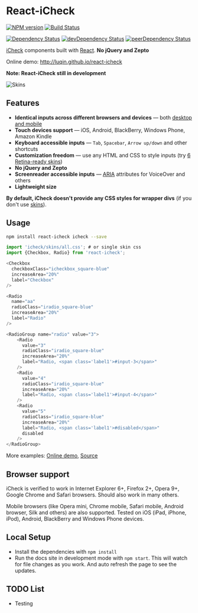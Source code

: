 # React-iCheck

[![NPM version][npm-badge]][npm] [![Build Status][travis-ci-image]][travis-ci-url]

[![Dependency Status][deps-badge]][deps]
[![devDependency Status][dev-deps-badge]][dev-deps]
[![peerDependency Status][peer-deps-badge]][peer-deps]

[iCheck](https://github.com/fronteed/icheck) components built with [React](http://facebook.github.io/react/). **No jQuery and Zepto** 

Online demo: http://luqin.github.io/react-icheck

**Note: React-iCheck still in development**

![Skins](http://fronteed.com/iCheck/examples.png)


## Features

* **Identical inputs across different browsers and devices** — both [desktop and mobile](#browser-support)
* **Touch devices support** — iOS, Android, BlackBerry, Windows Phone, Amazon Kindle
* **Keyboard accessible inputs** — `Tab`, `Spacebar`, `Arrow up/down` and other shortcuts
* **Customization freedom** — use any HTML and CSS to style inputs (try [6 Retina-ready skins](http://fronteed.com/iCheck/))
* **No jQuery and Zepto**
* **Screenreader accessible inputs** &mdash; [ARIA](https://developer.mozilla.org/en-US/docs/Accessibility/ARIA) attributes for VoiceOver and others
* **Lightweight size**


**By default, iCheck doesn't provide any CSS styles for wrapper divs** (if you don't use [skins](http://fronteed.com/iCheck/)).


## Usage

```sh
npm install react-icheck icheck --save
```

```js
import 'icheck/skins/all.css'; # or single skin css
import {Checkbox, Radio} from 'react-icheck';

<Checkbox
  checkboxClass="icheckbox_square-blue"
  increaseArea="20%"
  label="Checkbox"
/>

<Radio
  name="aa"
  radioClass="iradio_square-blue"
  increaseArea="20%"
  label="Radio"
/>
```

```js
<RadioGroup name="radio" value="3">
    <Radio
      value="3"
      radioClass="iradio_square-blue"
      increaseArea="20%"
      label="Radio, <span class='label1'>#input-3</span>"
    />
    <Radio
      value="4"
      radioClass="iradio_square-blue"
      increaseArea="20%"
      label="Radio, <span class='label1'>#input-4</span>"
    />
    <Radio
      value="5"
      radioClass="iradio_square-blue"
      increaseArea="20%"
      label="Radio, <span class='label1'>#disabled</span>"
      disabled
    />
</RadioGroup>
```

More examples: [Online demo](http://luqin.github.io/react-icheck), [Source](https://github.com/luqin/react-icheck/tree/master/examples)

## Browser support

iCheck is verified to work in Internet Explorer 6+, Firefox 2+, Opera 9+, Google Chrome and Safari browsers. Should also work in many others.

Mobile browsers (like Opera mini, Chrome mobile, Safari mobile, Android browser, Silk and others) are also supported. Tested on iOS (iPad, iPhone, iPod), Android, BlackBerry and Windows Phone devices.

## Local Setup

* Install the dependencies with `npm install`
* Run the docs site in development mode with `npm start`. This will watch for file changes as you work. And auto refresh the page to see the updates.

## TODO List

* Testing

[npm-badge]: http://badge.fury.io/js/react-icheck.svg
[npm]: http://badge.fury.io/js/react-icheck

[deps-badge]: https://david-dm.org/luqin/react-icheck.svg
[deps]: https://david-dm.org/luqin/react-icheck

[dev-deps-badge]: https://david-dm.org/luqin/react-icheck/dev-status.svg
[dev-deps]: https://david-dm.org/luqin/react-icheck#info=devDependencies

[peer-deps-badge]: https://david-dm.org/luqin/react-icheck/peer-status.svg
[peer-deps]: https://david-dm.org/luqin/react-icheck#info=peerDependencies 

[travis-ci-image]: https://travis-ci.org/luqin/react-icheck.svg
[travis-ci-url]: https://travis-ci.org/luqin/react-icheck
